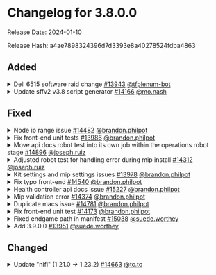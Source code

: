 # Changelog for 3.8.0.0




Release Date: 2024-01-10

Release Hash: a4ae7898324396d7d3393e8a40278524fdba4863




## Added




<details>
	<summary>Dell 6515 software raid change
		<a href="https://jira.levelup.cce.af.mil/browse/AFDCO-13943">#13943</a>
		<a href="mailto:project1_bot@example.com">@tfplenum-bot</a>
	</summary>

	- Added logic auto RAIDS NVME drives to a software RAID.
	- Added logic that auto RAID SSDs to a software RAID.
	- Added logic that auto raides sda and sdb drives to OS and Data respectivley.
	- Removed unneeded fields from Add Node dialog box
	- Added RAID0 override
	- Added switch configuration for S5212F-ON.
	- Added size check on sda and sdb drives so if sdb is
	- smaller it ends up as OS drive instead of data drive.
	- Fixed bug in UI so the dialog renders when no device
	- facts are present on a given node.
	- Fixed kubectl add node bug with remote sensor.
	- Added new kickstart logic to support Dell PowerEdge XR4510c
	- Added hardware check logic for unexpected configurations.
	- Added aux switch for dell 5212
</details>




<details>
	<summary>Update sffv2 v3.8 script generator
		<a href="https://jira.levelup.cce.af.mil/browse/THISISCVAH-14166">#14166</a>
		<a href="mailto:maurice.nash@sil.lab">@mo.nash</a>
	</summary>

	- Create SSFv2 base and auxiliary switch templates
	- Cleanup previous templates leftover from SFFv1
	- Update DIP config generator for SSFv2 based on new templates
	- Completes user stories THISISCVAH-14166, THISISCVAH-14280 and THISISCVAH-14290
</details>




## Fixed




<details>
	<summary>Node ip range issue
		<a href="https://jira.levelup.cce.af.mil/browse/THISISCVAH-14482">#14482</a>
		<a href="mailto:brandon.philpot@sil.lab">@brandon.philpot</a>
	</summary>

	- add node rest from controls
	- 2 controls were ip_address and mac_address
	- add service call to get used ip's
	- remove control-plane from showing up in main node section
	- swapped .concat method for tripple dot
</details>




<details>
	<summary>Fix front-end unit tests
		<a href="https://jira.levelup.cce.af.mil/browse/THISISCVAH-13986">#13986</a>
		<a href="mailto:brandon.philpot@sil.lab">@brandon.philpot</a>
	</summary>

	- Fix Front-end Unit Tests
</details>




<details>
	<summary>Move api docs robot test into its own job within the operations robot stage
		<a href="https://jira.levelup.cce.af.mil/browse/THISISCVAH-14896">#14896</a>
		<a href="mailto:joseph.ruiz@amstechnologiescorp.com">@joseph.ruiz</a>
	</summary>

	- Create API docs page Robot test suite to be executed within operations stage
	- Set var in GitLab file to allow failure of test to prevent pipeline failure
	- Update the success message the Robot test is looking for when deleting a PCAP
</details>




<details>
	<summary>Adjusted robot test for handling error during mip install
		<a href="https://jira.levelup.cce.af.mil/browse/THISISCVAH-14312">#14312</a>
		<a href="mailto:joseph.ruiz@amstechnologiescorp.com">@joseph.ruiz</a>
	</summary>

	- Added steps to refresh console if there is an error while provisioning MIP
</details>




<details>
	<summary>Kit settings and mip settings issues
		<a href="https://jira.levelup.cce.af.mil/browse/THISISCVAH-13978">#13978</a>
		<a href="mailto:brandon.philpot@sil.lab">@brandon.philpot</a>
	</summary>

	- added null check before trying to create class from api response
	- updated code to display error message
</details>




<details>
	<summary>Fix typo front-end
		<a href="https://jira.levelup.cce.af.mil/browse/THISISCVAH-14540">#14540</a>
		<a href="mailto:brandon.philpot@sil.lab">@brandon.philpot</a>
	</summary>

	- typo in unbit tests fixed
</details>




<details>
	<summary>Health controller api docs issue
		<a href="https://jira.levelup.cce.af.mil/browse/THISISCVAH-15227">#15227</a>
		<a href="mailto:brandon.philpot@sil.lab">@brandon.philpot</a>
	</summary>

	- need to fix health controller NO_CONTENT and OK_RESPONSE
	- since they arew not a model they need a marshal_with to go with response
</details>




<details>
	<summary>Mip validation error
		<a href="https://jira.levelup.cce.af.mil/browse/THISISCVAH-14374">#14374</a>
		<a href="mailto:brandon.philpot@sil.lab">@brandon.philpot</a>
	</summary>

	- signs needed to be flipped and && replaced with ||
</details>




<details>
	<summary>Duplicate macs issue
		<a href="https://jira.levelup.cce.af.mil/browse/THISISCVAH-14781">#14781</a>
		<a href="mailto:brandon.philpot@sil.lab">@brandon.philpot</a>
	</summary>

	- added the filter if init was provided node from duplicate node
</details>




<details>
	<summary>Fix front-end unit test
		<a href="https://jira.levelup.cce.af.mil/browse/THISISCVAH-14173">#14173</a>
		<a href="mailto:brandon.philpot@sil.lab">@brandon.philpot</a>
	</summary>

	- Fix a unit test that was passed null
</details>




<details>
	<summary>Fixed endgame path in manifest
		<a href="https://jira.levelup.cce.af.mil/browse/THISISCVAH-15038">#15038</a>
		<a href="mailto:sworthey@technicacorp.com">@suede.worthey</a>
	</summary>

	- Fixed endgame path in manifest
</details>




<details>
	<summary>Add 3.9.0.0
		<a href="https://jira.levelup.cce.af.mil/browse/THISISCVAH-13951">#13951</a>
		<a href="mailto:sworthey@technicacorp.com">@suede.worthey</a>
	</summary>

	- created branch for 3.9
	- updated .bot.yml for 3.9, removed 3.7.2
</details>




## Changed




<details>
	<summary>Update "nifi" (1.21.0 -> 1.23.2)
		<a href="https://jira.levelup.cce.af.mil/browse/THISISCVAH-14663">#14663</a>
		<a href="mailto:tc.tc@sil.lab">@tc.tc</a>
	</summary>

	- NiFi 1.21.0 -> 1.23.2
	- CVE-2023-40037
	- Upgrading to Apache NiFi 1.23.1 is the recommended mitigation
	- https://www.cve.org/CVERecord?id=CVE-2023-40037
	- a
	- update configmap.
	- add nifi.sensitive.props.key to prevent crashloop issue
</details>


